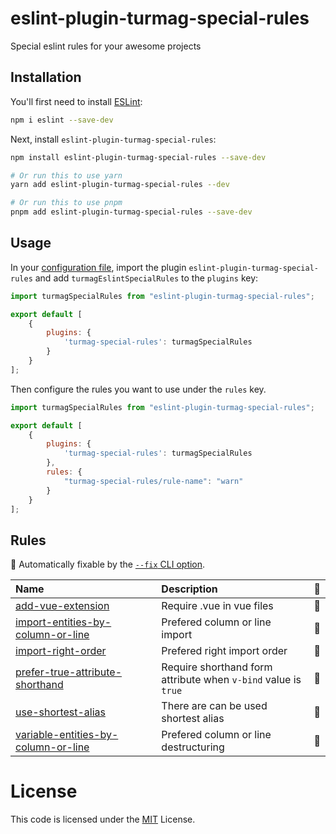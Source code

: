 # eslint-plugin-turmag-special-rules

Special eslint rules for your awesome projects

## Installation

You'll first need to install [ESLint](https://eslint.org):

```sh
npm i eslint --save-dev
```

Next, install `eslint-plugin-turmag-special-rules`:

```sh
npm install eslint-plugin-turmag-special-rules --save-dev

# Or run this to use yarn
yarn add eslint-plugin-turmag-special-rules --dev

# Or run this to use pnpm
pnpm add eslint-plugin-turmag-special-rules --save-dev
```

## Usage

In your [configuration file](https://eslint.org/docs/latest/use/configure/configuration-files#configuration-file), import the plugin `eslint-plugin-turmag-special-rules` and add `turmagEslintSpecialRules` to the `plugins` key:

```js
import turmagSpecialRules from "eslint-plugin-turmag-special-rules";

export default [
    {
        plugins: {
            'turmag-special-rules': turmagSpecialRules
        }
    }
];
```


Then configure the rules you want to use under the `rules` key.

```js
import turmagSpecialRules from "eslint-plugin-turmag-special-rules";

export default [
    {
        plugins: {
            'turmag-special-rules': turmagSpecialRules
        },
        rules: {
            "turmag-special-rules/rule-name": "warn"
        }
    }
];
```


## Rules

<!-- begin auto-generated rules list -->

🔧 Automatically fixable by the [`--fix` CLI option](https://eslint.org/docs/user-guide/command-line-interface#--fix).

| Name                                                                                     | Description                                                    | 🔧 |
| :--------------------------------------------------------------------------------------- | :------------------------------------------------------------- | :- |
| [add-vue-extension](docs/rules/add-vue-extension.md)                                     | Require .vue in vue files                                      | 🔧 |
| [import-entities-by-column-or-line](docs/rules/import-entities-by-column-or-line.md)     | Prefered column or line import                                 | 🔧 |
| [import-right-order](docs/rules/import-right-order.md)                                   | Prefered right import order                                    | 🔧 |
| [prefer-true-attribute-shorthand](docs/rules/prefer-true-attribute-shorthand.md)         | Require shorthand form attribute when `v-bind` value is `true` | 🔧 |
| [use-shortest-alias](docs/rules/use-shortest-alias.md)                                   | There are can be used shortest alias                           | 🔧 |
| [variable-entities-by-column-or-line](docs/rules/variable-entities-by-column-or-line.md) | Prefered column or line destructuring                          | 🔧 |

<!-- end auto-generated rules list -->


# License
This code is licensed under the [MIT](https://github.com/Turmag/turmag-eslint-special-rules/blob/main/LICENSE) License.
